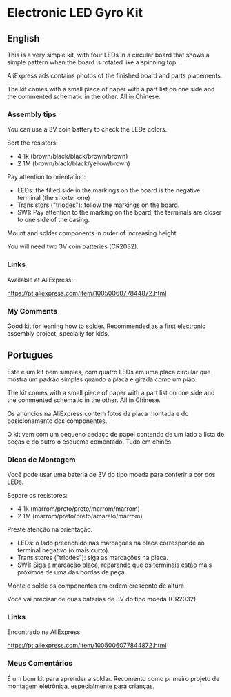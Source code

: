 # Electronic LED Gyro Kit

## English

This is a very simple kit, with four LEDs in a circular board that shows a simple pattern when the board is rotated like a spinning top.

AliExpress ads contains photos of the finished board and parts placements. 

The kit comes with a small piece of paper with a part list on one side and the commented schematic in the other. All in Chinese. 

### Assembly tips

You can use a 3V coin battery to check the LEDs colors.

Sort the resistors:

* 4 1k (brown/black/black/brown/brown)
* 2 1M (brown/black/black/yellow/brown)

Pay attention to orientation:

* LEDs: the filled side in the markings on the board is the negative terminal (the shorter one)
* Transistors ("triodes"): follow the markings on the board.
* SW1: Pay attention to the marking on the board, the terminals are closer to one side of the casing.

Mount and solder components in order of increasing height. 

You will need two 3V coin batteries (CR2032).

### Links

Available at AliExpress: 

https://pt.aliexpress.com/item/1005006077844872.html

### My Comments

Good kit for leaning how to solder. Recommended as a first electronic assembly project, specially for kids.

## Portugues

Este é um kit bem simples, com quatro LEDs em uma placa circular que mostra um padrão simples quando a placa é girada como um pião.

The kit comes with a small piece of paper with a part list on one side and the commented schematic in the other. All in Chinese. 

Os anúncios na AliExpress contem fotos da placa montada e do posicionamento dos componentes.

O kit vem com um pequeno pedaço de papel contendo de um lado a lista de peças e do outro o esquema comentado. Tudo em chinês.

### Dicas de Montagem

Você pode usar uma bateria de 3V do tipo moeda para conferir a cor dos LEDs.

Separe os resistores:

* 4 1k (marrom/preto/preto/marrom/marrom)
* 2 1M (marrom/preto/preto/amarelo/marrom)

Preste atenção na orientação:

* LEDs: o lado preenchido nas marcações na placa corresponde ao terminal negativo (o mais curto).
* Transistores ("triodes"): siga as marcações na placa.
* SW1: Siga a marcação placa, reparando que os terminais estão mais próximos de uma das bordas da peça.

Monte e solde os componentes em ordem crescente de altura.

Você vai precisar de duas baterias de 3V do tipo moeda (CR2032).

### Links

Encontrado na AliExpress:

https://pt.aliexpress.com/item/1005006077844872.html


### Meus Comentários

É um bom kit para aprender a soldar. Recomento como primeiro projeto de montagem eletrônica, especialmente para crianças.
